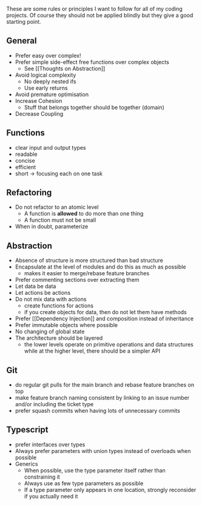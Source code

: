 These are some rules or principles I want to follow for all of my coding projects. Of course they should not be applied blindly but they give a good starting point.

## General

- Prefer easy over complex!
- Prefer simple side-effect free functions over complex objects
	- See [[Thoughts on Abstraction]]
- Avoid logical complexity
	- No deeply nested ifs
	- Use early returns
- Avoid premature optimisation
- Increase Cohesion
	- Stuff that belongs together should be together (domain)
- Decrease Coupling

## Functions

- clear input and output types 
- readable
- concise
- efficient
- short -> focusing each on one task 

## Refactoring

- Do not refactor to an atomic level 
	- A function is **allowed** to do more than one thing
	- A function must not be small
- When in doubt, parameterize

## Abstraction

- Absence of structure is more structured than bad structure
- Encapsulate at the level of modules and do this as much as possible
	- makes it easier to merge/rebase feature branches
- Prefer commenting sections over extracting them
- Let data be data
- Let actions be actions
- Do not mix data with actions
	- create functions for actions 
	- if you create objects for data, then do not let them have methods 
- Prefer [[Dependency Injection]] and composition instead of inheritance
- Prefer immutable objects where possible
- No changing of global state 
- The architecture should be layered 
	- the lower levels operate on primitive operations and data structures while at the higher level, there should be a simpler API

## Git 

- do regular git pulls for the main branch and rebase feature branches on top
- make feature branch naming consistent by linking to an issue number and/or including the ticket type
- prefer squash commits when having lots of unnecessary commits 


## Typescript

- prefer interfaces over types
- Always prefer parameters with union types instead of overloads when possible
- Generics
	- When possible, use the type parameter itself rather than constraining it
	- Always use as few type parameters as possible
	- If a type parameter only appears in one location, strongly reconsider if you actually need it